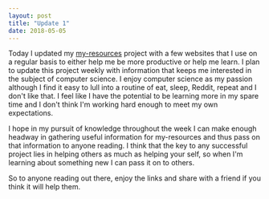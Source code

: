 ```yaml
---
layout: post
title: "Update 1"
date: 2018-05-05
---
```


Today I updated my [my-resources](https://github.com/collinarnett/my-resources) project with a few websites that I use on a regular basis to either help me be more productive or help me learn. I plan to update this project weekly with information that keeps me interested in the subject of computer science. I enjoy computer science as my passion although I find it easy to lull into a routine of eat, sleep, Reddit, repeat and I don't like that. I feel like I have the potential to be learning more in my spare time and I don't think I'm working hard enough to meet my own expectations.

I hope in my pursuit of knowledge throughout the week I can make enough headway in gathering useful information for my-resources and thus pass on that information to anyone reading. I think that the key to any successful project lies in helping others as much as helping your self, so when I'm learning about something new I can pass it on to others.

So to anyone reading out there, enjoy the links and share with a friend if you think it will help them.
